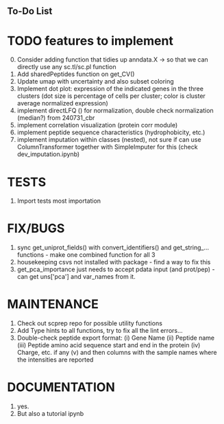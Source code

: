 ## To-Do List

# TODO features to implement
0. Consider adding function that tidies up anndata.X -> so that we can directly use any sc.tl/sc.pl function
1. Add sharedPeptides function on get_CV()
2. Update umap with uncertainty and also subset coloring
3. Implement dot plot: expression of the indicated genes in the three clusters (dot size is percentage of cells per cluster; color is cluster average normalized expression)
4. implement directLFQ () for normalization, double check normalization (median?) from 240731_cbr
5. implement correlation visualization (protein corr module)
6. implement peptide sequence characteristics (hydrophobicity, etc.)
7. implement imputation within classes (nested), not sure if can use ColumnTransformer together with SimpleImputer for this (check dev_imputation.ipynb)

# TESTS
1. Import tests most importation

# FIX/BUGS
1. sync get_uniprot_fields() with convert_identifiers() and get_string_... functions - make one combined function for all 3
2. housekeeping csvs not installed with package - find a way to fix this
3. get_pca_importance just needs to accept pdata input (and prot/pep) - can get uns['pca'] and var_names from it.

# MAINTENANCE
1. Check out scprep repo for possible utility functions
2. Add Type hints to all functions, try to fix all the lint errors...
3. Double-check peptide export format: (i) Gene Name (ii) Peptide name (iii) Peptide amino acid sequence start and end in the protein (iv) Charge, etc. if any (v) and then columns with the sample names where the intensities are reported

# DOCUMENTATION
1. yes.
2. But also a tutorial ipynb